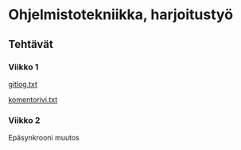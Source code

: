 # Ohjelmistotekniikka, harjoitustyö

## Tehtävät

### Viikko 1

[gitlog.txt](https://github.com/OlliSavisalo/ot-harjoitustyo/blob/master/laskarit/viikko1/gitlog.txt)

[komentorivi.txt](https://github.com/OlliSavisalo/ot-harjoitustyo/blob/master/laskarit/viikko1/komentorivi.txt)

### Viikko 2



Epäsynkrooni muutos

